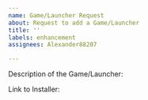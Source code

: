 ```yaml
---
name: Game/Launcher Request
about: Request to add a Game/Launcher
title: ''
labels: enhancement
assignees: Alexander88207

---
```


Description of the Game/Launcher:

Link to Installer:
